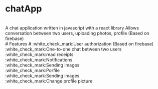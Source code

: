 # chatApp
 <br/>
 A chat application written in javascript with a react library
Allows conversation between two users, uploading photos, profile
(Based on firebase)
<br/>
 # Features #
:white_check_mark:User authorization (Based on firebase)
 <br/>
:white_check_mark:One-to-one chat between two users
 <br/>
:white_check_mark:read receipts
 <br/>
:white_check_mark:Notifications
 <br/>
:white_check_mark:Sending images
 <br/>
 :white_check_mark:Porfile
 <br/>
:white_check_mark:Sending images
 <br/>
 :white_check_mark:Change profile picture
 <br/>
